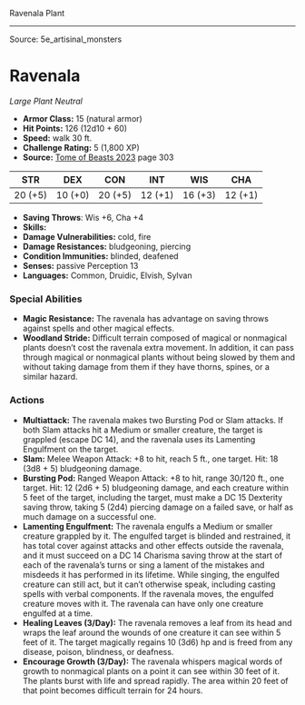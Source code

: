 <MonsterName/>Ravenala</MonsterName>
<CreatureType/>Plant</CreatureType>



---

Source: 5e_artisinal_monsters

# Ravenala

*Large* *Plant* *Neutral*

- **Armor Class:** 15 (natural armor)
- **Hit Points:** 126 (12d10 + 60)
- **Speed:** walk 30 ft.
- **Challenge Rating:** 5 (1,800 XP)
- **Source:** [Tome of Beasts 2023](https://koboldpress.com/kpstore/product/tome-of-beasts-1-2023-edition/) page 303

| STR | DEX | CON | INT | WIS | CHA |
| --- | --- | --- | --- | --- | --- |
| 20 (+5) | 10 (+0) | 20 (+5) | 12 (+1) | 16 (+3) | 12 (+1) |

- **Saving Throws**: Wis +6, Cha +4
- **Skills:** 
- **Damage Vulnerabilities:** cold, fire
- **Damage Resistances:** bludgeoning, piercing
- **Condition Immunities:** blinded, deafened
- **Senses:** passive Perception 13
- **Languages:** Common, Druidic, Elvish, Sylvan

### Special Abilities

- **Magic Resistance:** The ravenala has advantage on saving throws against spells and other magical effects.
- **Woodland Stride:** Difficult terrain composed of magical or nonmagical plants doesn’t cost the ravenala extra movement. In addition, it can pass through magical or nonmagical plants without being slowed by them and without taking damage from them if they have thorns, spines, or a similar hazard.

### Actions

- **Multiattack:** The ravenala makes two Bursting Pod or Slam attacks. If both Slam attacks hit a Medium or smaller creature, the target is grappled (escape DC 14), and the ravenala uses its Lamenting Engulfment on the target.
- **Slam:** Melee Weapon Attack: +8 to hit, reach 5 ft., one target. Hit: 18 (3d8 + 5) bludgeoning damage.
- **Bursting Pod:** Ranged Weapon Attack: +8 to hit, range 30/120 ft., one target. Hit: 12 (2d6 + 5) bludgeoning damage, and each creature within 5 feet of the target, including the target, must make a DC 15 Dexterity saving throw, taking 5 (2d4) piercing damage on a failed save, or half as much damage on a successful one.
- **Lamenting Engulfment:** The ravenala engulfs a Medium or smaller creature grappled by it. The engulfed target is blinded and restrained, it has total cover against attacks and other effects outside the ravenala, and it must succeed on a DC 14 Charisma saving throw at the start of each of the ravenala’s turns or sing a lament of the mistakes and misdeeds it has performed in its lifetime. While singing, the engulfed creature can still act, but it can’t otherwise speak, including casting spells with verbal components. If the ravenala moves, the engulfed creature moves with it. The ravenala can have only one creature engulfed at a time.
- **Healing Leaves (3/Day):** The ravenala removes a leaf from its head and wraps the leaf around the wounds of one creature it can see within 5 feet of it. The target magically regains 10 (3d6) hp and is freed from any disease, poison, blindness, or deafness.
- **Encourage Growth (3/Day):** The ravenala whispers magical words of growth to nonmagical plants on a point it can see within 30 feet of it. The plants burst with life and spread rapidly. The area within 20 feet of that point becomes difficult terrain for 24 hours.


